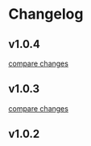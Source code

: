 # Changelog


## v1.0.4

[compare changes](https://github.com/echo-ooxx/nuxt-dist2oss/compare/v1.0.3...v1.0.4)

## v1.0.3

[compare changes](https://github.com/echo-ooxx/nuxt-dist2oss/compare/v1.0.2...v1.0.3)

## v1.0.2

